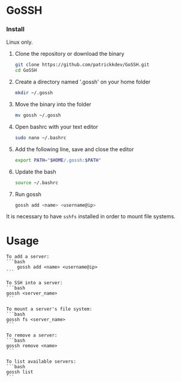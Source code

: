 # GoSSH

### Install
Linux only.

1. Clone the repository or download the binary
    ```bash
    git clone https://github.com/patrickkdev/GoSSH.git
    cd GoSSH
    ```

2. Create a directory named '.gossh' on your home folder
    ```bash
    mkdir ~/.gossh
    ```

3. Move the binary into the folder
    ```bash
    mv gossh ~/.gossh
    ```

4. Open bashrc with your text editor
    ```bash
    sudo nano ~/.bashrc
    ```

5. Add the following line, save and close the editor
    ```bash
    export PATH="$HOME/.gossh:$PATH"
    ```

6. Update the bash
    ```bash
    source ~/.bashrc
    ```

7. Run gossh
    ```bash
    gossh add <name> <username@ip>
    ```

It is necessary to have `sshfs` installed in order to mount file systems.

# Usage
    To add a server:
    ```bash
        gossh add <name> <username@ip>
    ```

    To SSH into a server: 
    ```bash
    gossh <server_name>
    ```
    
    To mount a server's file system:
    ```bash
    gossh fs <server_name>
    ```
    
    To remove a server:
    ```bash
    gossh remove <name>
    ```
    
    To list available servers:
    ```bash
    gossh list
    ```
